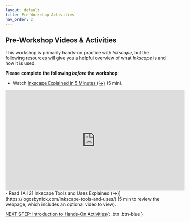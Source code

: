 ```yaml
---
layout: default
title: Pre-Workshop Activities
nav_order: 2
---
```

## Pre-Workshop Videos & Activities
This workshop is primarily hands-on practice with _Inkscape_, but the following resources will give you a helpful overview of what _Inkscape_ is and how it is used.

**Please complete the following _before_ the workshop**:

- Watch [Inkscape Explained in 5 Minutes (↪)](https://www.youtube.com/watch?v=8N-k0DRRuRY) (5 min).<br>
<iframe width="560" height="315" src="https://www.youtube.com/embed/pa6a7oz7vEE" title="YouTube video player" frameborder="0" allow="accelerometer; autoplay; clipboard-write; encrypted-media; gyroscope; picture-in-picture" allowfullscreen></iframe>
- Read [All 21 Inkscape Tools and Uses Explained (↪)](https://logosbynick.com/inkscape-tools-and-uses/) (5 min to review the webpage, which includes an optional video to view).


[NEXT STEP: Introduction to Hands-On Activities](activities-intro.html){: .btn .btn-blue }
